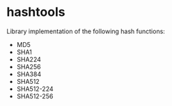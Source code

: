 # hashtools
Library implementation of the following hash functions:
- MD5
- SHA1
- SHA224
- SHA256
- SHA384 
- SHA512 
- SHA512-224 
- SHA512-256
